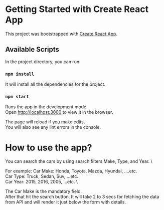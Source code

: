 # Getting Started with Create React App

This project was bootstrapped with [Create React App](https://github.com/facebook/create-react-app).

## Available Scripts

In the project directory, you can run:

### `npm install`

It will install all the dependencies for the project.

### `npm start`

Runs the app in the development mode.\
Open [http://localhost:3000](http://localhost:3000) to view it in the browser.

The page will reload if you make edits.\
You will also see any lint errors in the console.

# How to use the app?

You can search the cars by using search filters Make, Type, and Year. \

For example: 
  Car Make: Honda, Toyota, Mazda, Hyundai, ....etc. \
  Car Type: Truck, Sedan, Suv, ...etc. \
  Car Year: 2015, 2016, 2005, ...etc. \
  
The Car Make is the mandatory field. \
After that hit the search button. It will take 2 to 3 secs for fetching the data from API and will render it just below the form with details.
